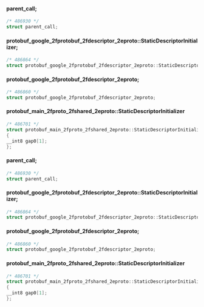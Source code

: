 #### parent_call;
```cpp
/* 486930 */
struct parent_call;

```
#### protobuf_google_2fprotobuf_2fdescriptor_2eproto::StaticDescriptorInitializer;
```cpp
/* 486864 */
struct protobuf_google_2fprotobuf_2fdescriptor_2eproto::StaticDescriptorInitializer;

```
#### protobuf_google_2fprotobuf_2fdescriptor_2eproto;
```cpp
/* 486860 */
struct protobuf_google_2fprotobuf_2fdescriptor_2eproto;

```
#### protobuf_main_2fproto_2fshared_2eproto::StaticDescriptorInitializer
```cpp
/* 486701 */
struct protobuf_main_2fproto_2fshared_2eproto::StaticDescriptorInitializer
{
__int8 gap0[1];
};

```
#### parent_call;
```cpp
/* 486930 */
struct parent_call;

```
#### protobuf_google_2fprotobuf_2fdescriptor_2eproto::StaticDescriptorInitializer;
```cpp
/* 486864 */
struct protobuf_google_2fprotobuf_2fdescriptor_2eproto::StaticDescriptorInitializer;

```
#### protobuf_google_2fprotobuf_2fdescriptor_2eproto;
```cpp
/* 486860 */
struct protobuf_google_2fprotobuf_2fdescriptor_2eproto;

```
#### protobuf_main_2fproto_2fshared_2eproto::StaticDescriptorInitializer
```cpp
/* 486701 */
struct protobuf_main_2fproto_2fshared_2eproto::StaticDescriptorInitializer
{
__int8 gap0[1];
};

```
